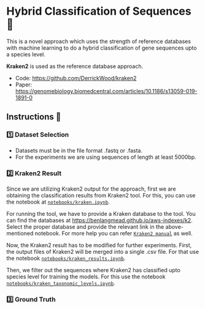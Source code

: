 # Hybrid Classification of Sequences 🧬

This is a novel approach which uses the strength of reference databases with machine learning to do a hybrid classification of gene sequences upto a species level.

**Kraken2** is used as the reference database approach.
* Code: https://github.com/DerrickWood/kraken2
* Paper: https://genomebiology.biomedcentral.com/articles/10.1186/s13059-019-1891-0



## Instructions 📝

### 1️⃣ Dataset Selection
* Datasets must be in the file format .fastq or .fasta.
* For the experiments we are using sequences of length at least 5000bp.

### 2️⃣ Kraken2 Result
Since we are utilizing Kraken2 output for the approach, first we are obtaining the classification results from Kraken2 tool. For this, you can use the notebook at [`notebooks/kraken.ipynb`](https://github.com/Pahan99/hybrid-classification/blob/main/notebooks/kraken.ipynb).

For running the tool, we have to provide a Kraken database to the tool. You can find the databases at https://benlangmead.github.io/aws-indexes/k2. Select the proper database and provide the relevant link in the above-mentioned notebook. For more help you can refer [`Kraken2 manual`](https://github.com/DerrickWood/kraken2/blob/master/docs/MANUAL.markdown) as well.

Now, the Kraken2 result has to be modified for further experiments. First, the output files of Kraken2 will be merged into a single .csv file. For that use the notebook [`notebooks/kraken_results.ipynb`](https://github.com/Pahan99/hybrid-classification/blob/main/notebooks/kraken_results.ipynb). 

Then, we filter out the sequences where Kraken2 has classified upto species level for training the models. For this use the notebook [`notebooks/kraken_taxonomic_levels.ipynb`](https://github.com/Pahan99/hybrid-classification/blob/main/notebooks/kraken_taxonomic_levels.ipynb). 

### 3️⃣ Ground Truth





